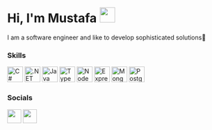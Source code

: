 <!--
**mstfgueclue/mstfgueclue** is a ✨ _special_ ✨ repository because its `README.md` (this file) appears on your GitHub profile.

Here are some ideas to get you started:

- 🔭 I’m currently working on ...
- 🌱 I’m currently learning ...
- 👯 I’m looking to collaborate on ...
- 🤔 I’m looking for help with ...
- 💬 Ask me about ...
- 📫 How to reach me: ...
- 😄 Pronouns: ...
- ⚡ Fun fact: ...
-->

<!--About Me-->
# Hi, I'm Mustafa <img src="https://raw.githubusercontent.com/MartinHeinz/MartinHeinz/master/wave.gif" width="35px">

I am a software engineer and like to develop sophisticated solutions🦾


### Skills

<p align="left">
<a href="https://docs.microsoft.com/en-us/dotnet/csharp/" target="_blank" rel="noreferrer"><img src="https://raw.githubusercontent.com/danielcranney/readme-generator/main/public/icons/skills/csharp-colored.svg" width="36" height="36" alt="C#" /></a>
<a href="https://dotnet.microsoft.com/en-us/" target="_blank" rel="noreferrer"><img src="https://raw.githubusercontent.com/danielcranney/readme-generator/main/public/icons/skills/dot-net-colored.svg" width="36" height="36" alt=".NET" /></a>
<a href="https://www.oracle.com/java/" target="_blank" rel="noreferrer"><img src="https://raw.githubusercontent.com/danielcranney/readme-generator/main/public/icons/skills/java-colored.svg" width="36" height="36" alt="Java" /></a>
<a href="https://www.typescriptlang.org/" target="_blank" rel="noreferrer"><img src="https://raw.githubusercontent.com/danielcranney/readme-generator/main/public/icons/skills/typescript-colored.svg" width="36" height="36" alt="TypeScript" /></a>
<a href="https://nodejs.org/en/" target="_blank" rel="noreferrer"><img src="https://raw.githubusercontent.com/danielcranney/readme-generator/main/public/icons/skills/nodejs-colored.svg" width="36" height="36" alt="NodeJS" /></a>
<a href="https://expressjs.com/" target="_blank" rel="noreferrer"><img src="https://raw.githubusercontent.com/danielcranney/readme-generator/main/public/icons/skills/express.svg" width="36" height="36" alt="Express" /></a>
<a href="https://www.mongodb.com/" target="_blank" rel="noreferrer"><img src="https://raw.githubusercontent.com/danielcranney/readme-generator/main/public/icons/skills/mongodb-colored.svg" width="36" height="36" alt="MongoDB" /></a>
<a href="https://www.postgresql.org/" target="_blank" rel="noreferrer"><img src="https://raw.githubusercontent.com/danielcranney/readme-generator/main/public/icons/skills/postgresql-colored.svg" width="36" height="36" alt="PostgreSQL" /></a>
</p>

### Socials
<p align="left"> <a href="https://www.github.com/mstfgueclue" target="_blank" rel="noreferrer"><img src="https://raw.githubusercontent.com/danielcranney/readme-generator/main/public/icons/socials/github-dark.svg" width="32" height="32" /></a> <a href="https://www.linkedin.com/in/mustafa-gueclue" target="_blank" rel="noreferrer"><img src="https://raw.githubusercontent.com/danielcranney/readme-generator/main/public/icons/socials/linkedin.svg" width="32" height="32" /></a></p>


<!--DEPRECATED
<div align="center">
  <img src="https://img.shields.io/badge/-.NET-FFF?logo=dotnet&logoColor=512BD4&style=for-the-badge&logoWidth=30" alt="DotNet">
  <img src="https://img.shields.io/badge/-PostgreSQL-FFF?logo=postgresql&logoColor=4169E1&style=for-the-badge&logoWidth=30" alt="PostgreSQL">
  <img src="https://img.shields.io/badge/-MSSQL-FFF?logo=microsoft-sql-server&logoColor=CC2927&style=for-the-badge&logoWidth=30" alt="MSSQL">
    
  <img src="https://img.shields.io/badge/-NodeJS-FFF?logo=node.js&logoColor=339933&style=for-the-badge&logoWidth=30" alt="NodeJS">
  <img src="https://img.shields.io/badge/-Express-FFF?logo=express&logoColor=000000&style=for-the-badge&logoWidth=30" alt="Express">
  <img src="https://img.shields.io/badge/-MongoDB-FFF?logo=mongodb&logoColor=47A248&style=for-the-badge&logoWidth=30" alt="MongoDB">
  
  <img src="https://img.shields.io/badge/-Docker-FFF?logo=docker&logoColor=2496ED&style=for-the-badge&logoWidth=30" alt="Docker">


### I have also worked with
<img src="https://img.shields.io/badge/-Swift-FFF?logo=swift&logoColor=F05138&style=for-the-badge&logoWidth=30" alt="Swift">
<img src="https://img.shields.io/badge/-Java-FFF?logo=java&logoColor=007396&style=for-the-badge&logoWidth=30" alt="Java">

<img src="https://img.shields.io/badge/-Firebase-FFF?logo=firebase&logoColor=FFCA28&style=for-the-badge&logoWidth=30" alt="Firebase">
<img src="https://img.shields.io/badge/-AWS-FFF?logo=amazon-aws&logoColor=232F3E&style=for-the-badge&logoWidth=30" alt="Aws">

<img src="https://img.shields.io/badge/-HTML5-FFF?logo=html5&logoColor=E34F26&style=for-the-badge&logoWidth=30" alt="HTML5">
<img src="https://img.shields.io/badge/-CSS3-FFF?logo=css3&logoColor=1572B6&style=for-the-badge&logoWidth=30" alt="CSS3">


### Learning list
<img src="https://img.shields.io/badge/-React-FFF?logo=react&logoColor=61DAFB&style=for-the-badge&logoWidth=30" alt="React">
<img src="https://img.shields.io/badge/-Tailwind CSS-FFF?logo=tailwindcss&logoColor=06B6D4&style=for-the-badge&logoWidth=30" alt="Tailwind CSS">

</div>
-->
